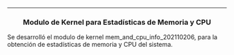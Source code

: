 ___

### **<div align="center"> Modulo de Kernel para Estadísticas de Memoria y CPU</div>**

Se desarrolló el modulo de kernel mem_and_cpu_info_202110206, para la obtención de estadísticas de memoria y CPU del sistema.